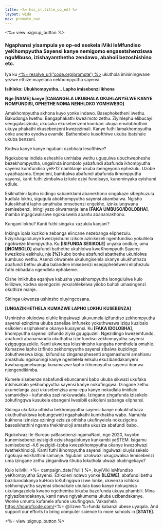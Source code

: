 ```yaml
---
title: <%= hoc_s(:title_op_ed) %>
layout: wide
nav: promote_nav
---
```

<%= view :signup_button %>

### Ngaphansi yisampula ye op-ed esekela iViki leMfundiso yeKhompyutha Sayensi kanye nemigomo engasetshenziswa nguMbuso, izishayamthetho zendawo, abaholi bezoshishino etc.

  


Iya ku [<%= resolve_url('code.org/promote') %>](<%= resolve_url('https://code.org/promote') %>) ukuthola imininingwane yezwe ethize mayelana nekhompyutha sayensi.

**Isihloko: Ukukhompyutha... Lapho imisebenzi ikhona**

**Nge [NAME] kanye [CABANGELA UKUBHALA OKUHLANYELWE KANYE NOMFUNDISI, OPHETHE NOMA NENHLOKO YOMHWEBO]**

Amakhompyutha akhona kuyo yonke indawo. Basephoketheni lwethu. Bakudonga lwethu. Bangaphakathi kwezimoto zethu. Ziyihlephu elibucayi sengqalasizinda, ukusuka ekusebenzeni kombani ukuya emalobhothini ukuya phakathi ekusebenzeni kwezezimali. Kanye futhi lamakhompyutha onke anento eyodwa evamile. Bathembele kusofthiwe ukuba ibatshale ukuba benzeni.

Kodwa kanye kanye ngubani ozobhala lesofthiwe?

Ngokubona indlela esheshile umhlaba wethu uguqulwa ubuchwepheshe bezekhompyutha, ungalinda inombolo yabafundi abafunda ikhompyutha sayensi kumfundiso yeK-12 namhlanje ukuba ibengeyona ephezulu. Uzobe uyaphazama. Empeleni, bambalwa abafundi abafunda ikhompyutha sayensi, kanti futhi zimbalwa izikole eziyi fundisayo, kuneminyaka eyishumi edlule.

Esikhathini lapho isidingo sabamklami abanekhono singakaze sibephuzulu kudlula lokhu, siguqula abokhompyutha sayensi abambalwa. Ngisho kulesikhathi lapho amathuba omsebenzi engekho, izinkulungwana zemisebenzi, iningi yazo okwamanje lana **[FAKA UMBUSO/IDOLOBHA]**, ihamba ingagcwalisiwe ngokuswela abantu abanamakhono.

Kungani lokhu? Kanti futhi singaku xazulula kanjani?

Inkinga iqala kuzikole zebanga elincane nezebanga eliphezulu. Eziyishagalolunye kweziyishumi izikole azinikezeli ngemfundiso yokuhlela ngokweze khompyutha. Ku **[ISIFUNDA SESIKOLE]** unyaka ondlule, uma **[INOMBOLO]** abafundi bathethe ukuhlolwa kweKhompyuth Sayensi kwezikole esikhulu, nje **[%]** kubo bonke abafundi abathethe ukuhlolwa kumbuso wethu. Asenzi okwanele ukulungiselela okanye ukukhuthaza abafundi bethu ukuba balandele imisebenzi eseqophelelweni eliphezulu futhi ebhadala ngendlela ephakeme.

Cishe imikhuba eqanjwe kabusha yezekhompyutha isongululwe kulo lelilizwe, kodwa sisengozini yokulahlekelwa yilobo buholi umasingenzi okuthize manje.

Sidinga ukwenza ushinsho oluyingcosana.

**[UNGAZIKHETHELA KUMAZWE LAPHO LOKHU KUSEBENZA]**

Ushintsho olulodwa oluhle lingakwazi ukuvumela izifundiso zekhompyutha sayensi ezinzima ukuba zanelise imfuneko yokuthweswa iziqu kuzibalo esikoleni esiphakeme okanye kusayensi. Ku **[FAKA IDOLOBHA]**, khompyutha sayensi izifundo ziyisi gqugquzeli. Ngezidingo kwezemfundo, abafundi abanamandla okuthatha izimfundiso zekhompyutha sayensi ezigqugquzekile. Kanti ukwenza lolushintsho kungaba nomthelela omuhle. Kumazwe lapho izifindo zekhompyutha sayensi zibalwa kuzidingo zokuthweswa iziqu, izifundiso zingamaphesenti angamashumi amahlanu amakhulu ngokuningi kanye ngentelela enkulu ekuzibandakanyeni kwabangamelwanga kunamazwe lapho ikhompyutha sayensi ibonwa njengendikimba.

Kumele sisebenze nabafundi ebuncaneni babo ukuba sikwazi ukufaka intshisakalo yekhompyutha sayensi kanye nokufingqwa. Izingane zethu akumelanga zazi ukusebenzisa ama-epu kanye nokudlala imidlalo yamavidiyo - kufuneka zazi nokuwadala. Izingane zingafunda izisekelo zokufingqwa kusukela ebangeni lwesibili esikoleni sabanga eliphansi.

Sidinga ukufaka othisha bekhompyutha sayensi kanye nokukhuthaza ukuthuthukiswa kobungcweti ngaphakathi kumkhakha wabo. Namuhla kukhona izinsiza eziningi ezisiza othisha ukufinyelela nokuzigcina basesikhathini ngama thekhinoloji amasha ukusiza abafundi babo.

Ngokolwazi le-Bureau yaBasebenzi ngamaNani, ngo 2020, kuyobe kunemisebenzi eyisigidi eziyishagalolunye kunkambi yeSTEM. Isigamu semisebenzi-4.6 yezigidi-izoba kwezekhompyutha okanye kwezolwazi lwethekhinoloji. Kanti futhi ikhompyutha sayensi ingulwazi oluyisisekelo ngokuya esikhathini samanje. Ngubani ozokwazi ukugcwalisa lemisebenzi uma izingane zethu zinganikwa ithuba lokuthola ulwazi oludingekayo?

Kulo leliviki, <%= campaign_date('full') %>, kuyiViki leMfundiso yeKhompyutha Sayensi. Ezikoleni ndawo yonke **[ILIZWE]**, abafundi bethu bazibandakanya kuHora loKufingqwa izwe lonke, ukwenza isihloko sekhompyutha sayensi sibonakale ubulula baso kanye nokuqinisa ukulangazelela kwabo ngethemba lokuba bazofunda ukuya phambili. Mina ngiyazibandakanya, kanti nawe ngiyakumema ukuba uzibandakanye. Wonke umuntu kufanele afunde ukufingqwa. Vakashela https://hourofcode.com/<%= @ilizwe %>funda kabanzi ubese uyaqala. And support our efforts to bring computer science to more schools in **[STATE]**.

<%= view :signup_button %>